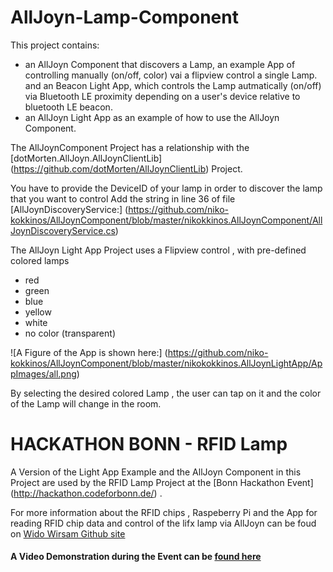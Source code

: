 # AllJoyn-Lamp-Component
This project contains:
- an AllJoyn Component that discovers a Lamp, an
example App of controlling manually (on/off, color) vai a flipview control a single Lamp.
and an Beacon Light App, which controls the Lamp autmatically (on/off) via Bluetooth LE proximity depending on a user's device relative to bluetooth LE beacon. 
- an AllJoyn Light App as an example of how to use the AllJoyn Component.

The AllJoynComponent Project has a relationship with the [dotMorten.AllJoyn.AllJoynClientLib] (https://github.com/dotMorten/AllJoynClientLib) Project.

You have to provide the DeviceID of your lamp in order to discover the lamp that you want to control
Add the string in line 36 of file [AllJoynDiscoveryService:] (https://github.com/niko-kokkinos/AllJoynComponent/blob/master/nikokkinos.AllJoynComponent/AllJoynDiscoveryService.cs) 

The AllJoyn Light App Project uses a Flipview control , with pre-defined colored lamps
- red
- green
- blue
- yellow
- white
- no color (transparent)

![A Figure of the App is shown here:] (https://github.com/niko-kokkinos/AllJoynComponent/blob/master/nikokokkinos.AllJoynLightApp/AppImages/all.png)

By selecting the desired colored Lamp , the user can tap on it and the color
of the Lamp will change in the room.

# HACKATHON BONN - RFID Lamp
A Version of the Light App Example and the AllJoyn Component in this Project are used by the RFID Lamp Project at the [Bonn Hackathon Event] (http://hackathon.codeforbonn.de/) .  

For more information about the RFID chips , Raspeberry Pi and the App for reading RFID chip data and control of the lifx lamp via AllJoyn  can be foud on [Wido Wirsam Github site](https://github.com/intui/RFID_Lamp_Demo) 

#### A Video Demonstration during the Event can be [found here](https://twitter.com/wido_w/status/749220061647429632)
